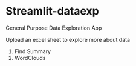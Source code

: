 # Streamlit-dataexp
General Purpose Data Exploration App

Upload an excel sheet to explore more about data

1. Find Summary
2. WordClouds
